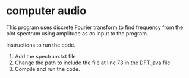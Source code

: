 # computer audio 
This program uses discrete Fourier transform to find frequency from the plot spectrum using amplitude as an input to the program.

Instructions to run the code.

1. Add the spectrum.txt file
2. Change the path to include the file at line 73 in the DFT.java file
3. Compile and run the code.
